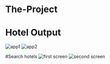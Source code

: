 # The-Project
# Hotel Output
![app1](https://user-images.githubusercontent.com/76603384/161037826-6f4fc87d-37f1-4cc4-91c9-bda3ec1c8634.jpeg)
![app2](https://user-images.githubusercontent.com/76603384/161037846-9e81e623-d0a1-4899-9435-a60e64871e49.jpeg)

#Search hotels
![first screen](https://user-images.githubusercontent.com/76603304/161039786-df0981af-ba0c-414e-bc0d-49759e1eb5b4.jpg)
![second screen](https://user-images.githubusercontent.com/76603304/161039808-7acb1dbd-d992-4c80-bf2a-9d86f4ce6bfb.jpg)
